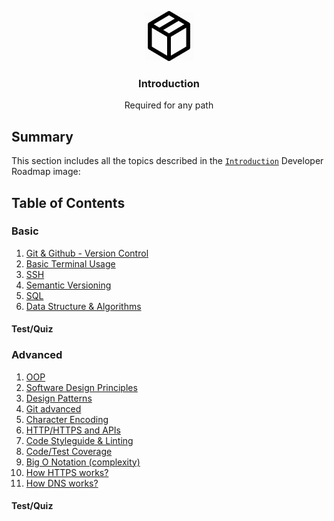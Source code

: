 <p align="center">
  <img src="../../images/logos/basic-logo.png" alt="Logo" width="80" height="80">
  <br />

  <h3 align="center">Introduction</h3>

  <p align="center">
  Required for any path
  </p>
</p>

## Summary

This section includes all the topics described in the [`Introduction`](../../images/intro.png) Developer Roadmap image:

## Table of Contents

### Basic

1. [Git & Github - Version Control](git.md)
1. [Basic Terminal Usage](terminal.md)
1. [SSH](ssh.md)
1. [Semantic Versioning](semantic_versioning.md)
1. [SQL](sql.md)
1. [Data Structure & Algorithms](git.md)

#### Test/Quiz

### Advanced

1. [OOP](git.md)
1. [Software Design Principles](software_design_principles.md)
1. [Design Patterns](git.md)
1. [Git advanced](https://kinsta.com/knowledgebase/what-is-github/)
1. [Character Encoding](git.md)
1. [HTTP/HTTPS and APIs](git.md)
1. [Code Styleguide & Linting](git.md)
1. [Code/Test Coverage](git.md)
1. [Big O Notation (complexity)](git.md)
1. [How HTTPS works?](git.md)
1. [How DNS works?](git.md)

#### Test/Quiz
